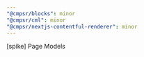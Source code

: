 ```yaml
---
"@cmpsr/blocks": minor
"@cmpsr/cml": minor
"@cmpsr/nextjs-contentful-renderer": minor
---
```


[spike] Page Models

